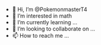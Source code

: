 - 👋 Hi, I’m @PokemonmasterT4
- 👀 I’m interested in math
- 🌱 I’m currently learning ...
- 💞️ I’m looking to collaborate on ...
- 📫 How to reach me ...

<!---
PokemonmasterT4/PokemonmasterT4 is a ✨ special ✨ repository because its `README.md` (this file) appears on your GitHub profile.
You can click the Preview link to take a look at your changes.
--->
